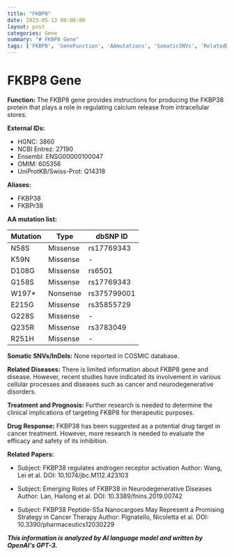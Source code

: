 ```yaml
---
title: "FKBP8"
date: 2023-05-13 00:00:00
layout: post
categories: Gene
summary: "# FKBP8 Gene"
tags: ['FKBP8', 'GeneFunction', 'AAmutations', 'SomaticSNVs', 'RelatedDiseases', 'DrugResponse', 'NeurodegenerativeDiseases', 'CancerTherapy']
---
```


# FKBP8 Gene

**Function:** The FKBP8 gene provides instructions for producing the FKBP38 protein that plays a role in regulating calcium release from intracellular stores.

**External IDs:** 
- HGNC: 3860 
- NCBI Entrez: 27190
- Ensembl: ENSG00000100047
- OMIM: 605356
- UniProtKB/Swiss-Prot: Q14318

**Aliases:** 
- FKBP38
- FKBPr38 

**AA mutation list:** 

| Mutation | Type | dbSNP ID |
| -------- | ---- | -------- |
| N58S | Missense | rs17769343|
| K59N | Missense | - |
| D108G | Missense | rs6501 |
| G158S | Missense | rs17769343 |
| W197* | Nonsense | rs375799001 |
| E215G | Missense | rs35855729 |
| G228S | Missense | - |
| Q235R | Missense | rs3783049 |
| R251H | Missense | - |

**Somatic SNVs/InDels:** None reported in COSMIC database.

**Related Diseases:** There is limited information about FKBP8 gene and disease. However, recent studies have indicated its involvement in various cellular processes and diseases such as cancer and neurodegenerative disorders.

**Treatment and Prognosis:** Further research is needed to determine the clinical implications of targeting FKBP8 for therapeutic purposes.

**Drug Response:** FKBP38 has been suggested as a potential drug target in cancer treatment. However, more research is needed to evaluate the efficacy and safety of its inhibition.

**Related Papers:**
- Subject: FKBP38 regulates androgen receptor activation
Author: Wang, Lei et al.
DOI: 10.1074/jbc.M112.423103

- Subject: Emerging Roles of FKBP38 in Neurodegenerative Diseases
Author: Lan, Hailong et al.
DOI: 10.3389/fnins.2019.00742 

- Subject: FKBP38 Peptide-S5a Nanocargoes May Represent a Promising Strategy in Cancer Therapy
Author: Pignatello, Nicoletta et al.
DOI: 10.3390/pharmaceutics12030229

**_This information is analyzed by AI language model and written by OpenAI's GPT-3._**